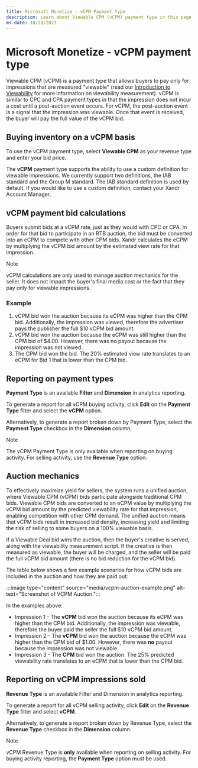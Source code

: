 ```yaml
---
title: Microsoft Monetize - vCPM Payment Type
description: Learn about Viewable CPM (vCPM) payment type in this page.
ms.date: 10/28/2023
---
```



# Microsoft Monetize - vCPM payment type

Viewable CPM (vCPM) is a payment type that allows buyers to pay only for
impressions that are measured "viewable" (read our [Introduction to
Viewability](introduction-to-viewability.md) for more information on viewability measurement). vCPM is similar to CPC and CPA payment types in that the impression does not incur a cost until a post-auction event occurs. For vCPM, the post-auction event is a signal that the impression was viewable. Once that event is received, the buyer will pay the full value of the vCPM bid.

## Buying inventory on a vCPM basis

To use the vCPM payment type, select **Viewable
CPM** as your revenue type and enter your bid price.

The **vCPM** payment type supports the ability to use a custom
definition for viewable impressions. We currently support two
definitions, the IAB standard and the Group M standard. The IAB standard
definition is used by default. If you would like to use a custom
definition, contact your Xandr Account Manager.

## vCPM payment bid calculations

Buyers submit bids at a vCPM rate, just as they would with CPC or CPA.
In order for that bid to participate in an RTB auction, the bid must be
converted into an eCPM to compete with other CPM bids.
Xandr calculates the eCPM by multiplying the
vCPM bid amount by the estimated view rate for that impression.

> [!NOTE]
> vCPM calculations are only used to manage auction mechanics for the seller. It does not impact the buyer's final media cost or the fact that they pay only for viewable impressions.

### Example

1. vCPM bid won the auction because its eCPM was higher than the CPM
    bid. Additionally, the impression was viewed, therefore the
    advertiser pays the publisher the full $10 vCPM bid amount.
1. vCPM bid won the auction because the eCPM was still higher than the
    CPM bid of $4.00. However, there was no payout because the
    impression was not viewed.
1. The CPM bid won the bid. The 20% estimated view rate translates to
    an eCPM for Bid 1 that is lower than the CPM bid.

## Reporting on payment types

**Payment Type** is an available **Filter** and **Dimension** in
analytics reporting.

To generate a report for all vCPM buying activity, click
**Edit** on the **Payment Type** filter
and select the **vCPM** option.

Alternatively, to generate a report broken down by Payment Type, select
the **Payment Type** checkbox in the
**Dimension** column.

> [!NOTE]
> The vCPM Payment Type is only available when reporting on buying activity. For selling activity, use the **Revenue Type** option.

## Auction mechanics

To effectively maximize yield for sellers, the system runs a unified
auction, where Viewable CPM (vCPM) bids participate alongside
traditional CPM bids. Viewable CPM bids are converted to an eCPM value
by multiplying the vCPM bid amount by the predicted viewability rate for
that impression, enabling competition with other CPM demand. The unified
auction means that vCPM bids result in increased bid density, increasing
yield and limiting the risk of selling to some buyers on a 100% viewable
basis.

If a Viewable Deal bid wins the auction, then the buyer's creative is
served, along with the viewability measurement script. If the creative
is then measured as viewable, the buyer will be charged, and the seller
will be paid the full vCPM bid amount (there is no bid reduction for the
vCPM bid).

The table below shows a few example scenarios for how vCPM bids are
included in the auction and how they are paid out:

:::image type="content" source="media/vcpm-auction-example.png" alt-text="Screenshot of VCPM Auction.":::

In the examples above:

- Impression 1 - The **vCPM** bid won the auction because its eCPM was
  higher than the CPM bid. Additionally, the impression was viewable,
  therefore the buyer paid the seller the full $10 vCPM bid amount.
- Impression 2 - The **vCPM** bid won the auction because the eCPM was
  higher than the CPM bid of $1.00. However, there was **no** payout
  because the impression was not viewable.
- Impression 3 - The **CPM** bid won the auction. The 25% predicted
  viewability rate translates to an eCPM that is lower than the CPM bid.

## Reporting on vCPM impressions sold

**Revenue Type** is an available Filter and Dimension in analytics
reporting.

To generate a report for all vCPM selling activity, click
**Edit** on the **Revenue Type** filter
and select **vCPM**.

Alternatively, to generate a report broken down by Revenue Type, select
the **Revenue Type** checkbox in the
**Dimension** column.

> [!NOTE]
> vCPM Revenue Type is **only** available when reporting on selling activity. For buying activity reporting, the **Payment Type** option must be used.
